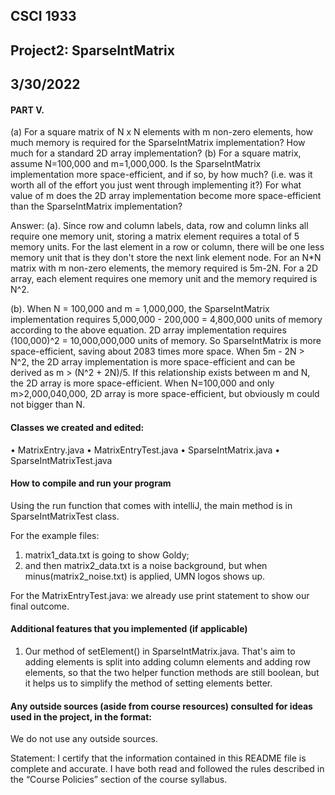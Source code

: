 ## CSCI 1933 
## Project2: SparseIntMatrix
## 3/30/2022

#### PART V. 
(a) For a square matrix of N x N elements with m non-zero elements, how much memory is required for the SparseIntMatrix implementation? How much for a standard 2D array implementation?
(b) For a square matrix, assume N=100,000 and m=1,000,000. Is the SparseIntMatrix implementation more space-efficient, and if so, by how much? (i.e. was it worth all of the effort you just went through implementing it?) For what value of m does the 2D array implementation become more space-efficient than the SparseIntMatrix implementation?

Answer:
(a). Since row and column labels, data, row and column links all require one memory unit, storing a matrix element requires a total of 5 memory units. 
	For the last element in a row or column, there will be one less memory unit that is they don't store the next link element node. 
	For an N*N matrix with m non-zero elements, the memory required is 5m-2N. 
	For a 2D array, each element requires one memory unit and the memory required is N^2.

(b). When N = 100,000 and m = 1,000,000, the SparseIntMatrix implementation requires 5,000,000 - 200,000 = 4,800,000 units of memory according to the above equation. 2D array implementation requires (100,000)^2 = 10,000,000,000 units of memory. So SparseIntMatrix is more space-efficient, saving about 2083 times more space. 
	When 5m - 2N > N^2, the 2D array implementation is more space-efficient and can be derived as m > (N^2 + 2N)/5. If this relationship exists between m and N, the 2D array is more space-efficient. When N=100,000 and only m>2,000,040,000, 2D array is more space-efficient, but obviously m could not bigger than N.

#### Classes we created and edited:

• MatrixEntry.java
• MatrixEntryTest.java
• SparseIntMatrix.java
• SparseIntMatrixTest.java

#### How to compile and run your program

Using the run function that comes with intelliJ, the main method is in SparseIntMatrixTest class. 

For the example files: 
1. matrix1_data.txt is going to show Goldy;
2. and then matrix2_data.txt is a noise background, but when minus(matrix2_noise.txt) is applied, UMN logos shows up.

For the MatrixEntryTest.java:
	we already use print statement to show our final outcome.

#### Additional features that you implemented (if applicable)

1. Our method of setElement() in SparseIntMatrix.java. That's aim to adding elements is split into adding column elements and adding row elements, so that the two helper function methods are still boolean, but it helps us to simplify the method of setting	 elements better.
#### Any outside sources (aside from course resources) consulted for ideas used in the project, in the format:
We do not use any outside sources.

Statement: I certify that the information contained in this README file is complete and accurate. I have both read and followed the rules described in the “Course Policies” section of the course syllabus.

